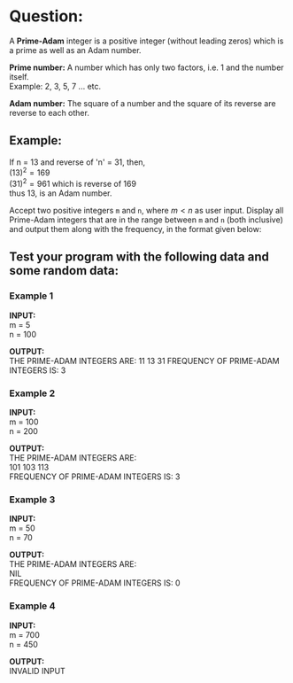 # Question:

A **Prime-Adam** integer is a positive integer (without leading zeros) which is a prime as well as an Adam number.

**Prime number:** A number which has only two factors, i.e. 1 and the number itself.  
Example: 2, 3, 5, 7 ... etc.

**Adam number:** The square of a number and the square of its reverse are reverse to each other.

## Example:

If n = 13 and reverse of 'n' = 31, then,  
$(13)^2 = 169$  
$(31)^2 = 961$ which is reverse of 169  
thus 13, is an Adam number.

Accept two positive integers `m` and `n`, where $m < n$ as user input. Display all Prime-Adam integers that are in the range between `m` and `n` (both inclusive) and output them along with the frequency, in the format given below:

## Test your program with the following data and some random data:

### Example 1

**INPUT:**  
m = 5  
n = 100

**OUTPUT:**  
THE PRIME-ADAM INTEGERS ARE:
11 13 31
FREQUENCY OF PRIME-ADAM INTEGERS IS: 3

### Example 2

**INPUT:**  
m = 100  
n = 200

**OUTPUT:**  
THE PRIME-ADAM INTEGERS ARE:  
101 103 113  
FREQUENCY OF PRIME-ADAM INTEGERS IS: 3

### Example 3

**INPUT:**  
m = 50  
n = 70

**OUTPUT:**  
THE PRIME-ADAM INTEGERS ARE:  
NIL  
FREQUENCY OF PRIME-ADAM INTEGERS IS: 0

### Example 4

**INPUT:**  
m = 700  
n = 450

**OUTPUT:**  
INVALID INPUT
